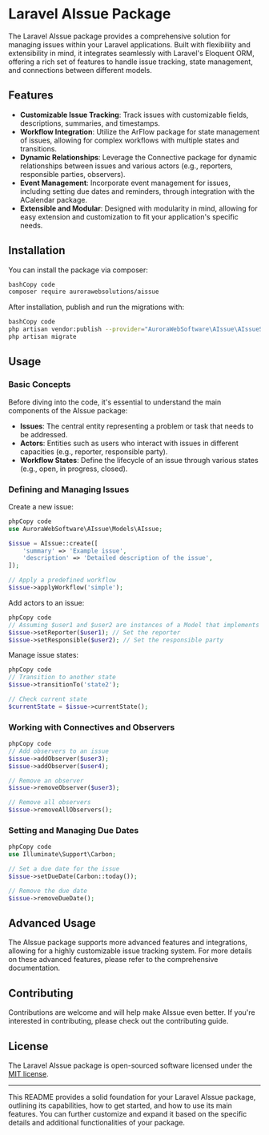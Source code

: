 # **Laravel AIssue Package**

The Laravel AIssue package provides a comprehensive solution for managing issues within your Laravel applications. Built with flexibility and extensibility in mind, it integrates seamlessly with Laravel's Eloquent ORM, offering a rich set of features to handle issue tracking, state management, and connections between different models.

## **Features**

- **Customizable Issue Tracking**: Track issues with customizable fields, descriptions, summaries, and timestamps.
- **Workflow Integration**: Utilize the ArFlow package for state management of issues, allowing for complex workflows with multiple states and transitions.
- **Dynamic Relationships**: Leverage the Connective package for dynamic relationships between issues and various actors (e.g., reporters, responsible parties, observers).
- **Event Management**: Incorporate event management for issues, including setting due dates and reminders, through integration with the ACalendar package.
- **Extensible and Modular**: Designed with modularity in mind, allowing for easy extension and customization to fit your application's specific needs.

## **Installation**

You can install the package via composer:

```bash
bashCopy code
composer require aurorawebsolutions/aissue

```

After installation, publish and run the migrations with:

```bash
bashCopy code
php artisan vendor:publish --provider="AuroraWebSoftware\AIssue\AIssueServiceProvider" --tag="migrations"
php artisan migrate

```

## **Usage**

### **Basic Concepts**

Before diving into the code, it's essential to understand the main components of the AIssue package:

- **Issues**: The central entity representing a problem or task that needs to be addressed.
- **Actors**: Entities such as users who interact with issues in different capacities (e.g., reporter, responsible party).
- **Workflow States**: Define the lifecycle of an issue through various states (e.g., open, in progress, closed).

### **Defining and Managing Issues**

Create a new issue:

```php
phpCopy code
use AuroraWebSoftware\AIssue\Models\AIssue;

$issue = AIssue::create([
    'summary' => 'Example issue',
    'description' => 'Detailed description of the issue',
]);

// Apply a predefined workflow
$issue->applyWorkflow('simple');

```

Add actors to an issue:

```php
phpCopy code
// Assuming $user1 and $user2 are instances of a Model that implements IssueActorModelContract
$issue->setReporter($user1); // Set the reporter
$issue->setResponsible($user2); // Set the responsible party

```

Manage issue states:

```php
phpCopy code
// Transition to another state
$issue->transitionTo('state2');

// Check current state
$currentState = $issue->currentState();

```

### **Working with Connectives and Observers**

```php
phpCopy code
// Add observers to an issue
$issue->addObserver($user3);
$issue->addObserver($user4);

// Remove an observer
$issue->removeObserver($user3);

// Remove all observers
$issue->removeAllObservers();

```

### **Setting and Managing Due Dates**

```php
phpCopy code
use Illuminate\Support\Carbon;

// Set a due date for the issue
$issue->setDueDate(Carbon::today());

// Remove the due date
$issue->removeDueDate();

```

## **Advanced Usage**

The AIssue package supports more advanced features and integrations, allowing for a highly customizable issue tracking system. For more details on these advanced features, please refer to the comprehensive documentation.

## **Contributing**

Contributions are welcome and will help make AIssue even better. If you're interested in contributing, please check out the contributing guide.

## **License**

The Laravel AIssue package is open-sourced software licensed under the [MIT license](https://chat.openai.com/g/g-8MaB2KpKn-laravel-developer/c/LICENSE.md).

---

This README provides a solid foundation for your Laravel AIssue package, outlining its capabilities, how to get started, and how to use its main features. You can further customize and expand it based on the specific details and additional functionalities of your package.